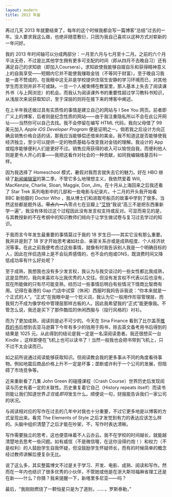 ```yaml
---
layout: modern
title: 2013 年鉴
---
```


再过几天 2013 年就要结束了，每年的这个时候我都会写一篇博客“总结”过去的一年。没人要求我这么做，也绝非随意敷衍，只因为我自己喜欢以这种方式对崭新的一年问好。

我的 2013 年时间轴可以分成两部分：一月至六月与七月至十二月。之前的六个月平淡无奇，不过是比其他学生拥有更多可支配的时间（即从四月不去晚自习）还有满足自己的求知欲（即加入Coursera）。求知欲使我能够自娱自乐和获得精神意义上的自我享受——短期内它并不能使我赚取金钱（不等同于财富）。至于晚自习我是一直不赞成的，在我眼中这无非是学校提供住宿生安静的学习环境而已，对其他学生而言则并非不可或缺。一旦一个人被束缚在教室里，那人基本上失去了阅读课外书（与上网浏览）的机会。而我认为阅读课外书的重要性超过学习教科书知识，从浅层次来说获取知识，至于深层的则将在接下来的博客中阐述。

在上半年我还做过具有实质性的事情是建立自己的网站与 I See You 网页。前者即广义上的博客，后者则是纪念性质的网站——由于我注重隐私所以不会在此公开网址——当然你可以自己去找。我不会停留在编写 HTML 代码，我向父母借了 99 美元加入 *Apple iOS Developer Program* 便是证明之一。倘若我之后设计方向正确且销售价格合适的话，那我应当能够偿还借来的美金。我不知道这是否能够使我经济独立，至少可以提供一定的物质基础与改变我对金钱的理解。我设计的 App 或程序能够便利人们是更好不过。销售应用获得的收入可以愉悦自我，而便利他人则是更令人开心的事——我把这看作对社会的一种贡献，如同我编辑维基百科一样。

因为我选择了 Homeschool 模式，暑假对我而言就失去它的魅力。好在 HBO 继续了[新闻编辑室](http://en.wikipedia.org/wiki/The_Newsroom_%28U.S._TV_series%29)的第二季。不管它多么地理想主义，我依然爱着 Will, MacKenzie, Charlie, Sloan, Maggie, Don, Jim。在十月从上海回来之后我还看了 Star Trek 系列电影中的几部和一些电影与纪录片。十二月的开头我开始看 BBC 新拍摄的 Doctor Who ，我从博士们和进取号船员的故事中学到了很多。当然这些都是题外话。<s>零点六一八</s>零点七在豆瓣上“[艾特](http://www.douban.com/note/308035187/)”我说“高三不是把东西重新学一遍”，我没有体验过这个过程因此没有发言权支持或反对。可显而易见的是，与其教授新的不在考纲中的知识教师们倾向于让学生做试卷与复习过去学过的知识。

于我而言今年发生最重要的事情莫过于我的 18 岁生日——其实它没有那么重要。我并非是到了 18 岁才开始思考诸如社会、亲密关系亦或是成熟程度、个人经济状况等事。在此之前我便考虑过这些事情，就像有时我告诉别人我是一个明确目标的人，因此在伴侣选择上是不会玩弄感情的，也不会约炮或ONS，既浪费时间又降低成功率有什么好处呢？

至于成熟，我想我也没有多少发言权，我认为与我交谈过的一些女性都比我成熟，这是显然的，我向来喜欢与比我优秀的人交往。但没有发言权不代表以后也没有，现在所能做的只有尽可能变熟，经历过一些事情后明白有些情况下情商比智商有用。记得在香港的 Gap 门店中试穿（休闲）西服时我妈告诉我说：“你本来就是一个正式的人”。“正式”在我眼中是一个贬义词，我认为它一般用作形容管理层，而我努力不成为像学校中管理层那样古板的人。因此我希望我的“正式”能更像我。不管怎么说，我还是买下了那件酷炫的休闲西服与（投行风格的）衬衫。

而为了更加成熟，阅读则是必不可少的。今天在 Sina Finance 看到了比尔盖茨[推荐的书](http://www.thegatesnotes.com/RSS)后想到去亚马逊算下今年有多少的钱用于购书，除去英文备考用书后得到的结果是 1025 元。从此得到的结论是我一定是一名深阅读患者。我还很想买一台 Kindle ，这样即便在飞机上也可以读书了！当然一般我也会把书带到飞机上，只不过不太会读而已。

如之前所说通过阅读能够获取知识。但阅读教会我的更多事从不同的角度看待事物。例如地震后商品价格上升不一定是坏事；垄断或许利于一个公司的发展，但阻碍了市场竞争等。

近来重新看了几集 John Green 的碰撞课程（Crash Course）世界历史后发现阅读与历史有着一定的关联性。历史重复着它自己（History repeats itself）而读书则能让我们知道世界*正在*或*即将*发生什么。顺便说一句，财报能告诉我们一家公司的状况。

与阅读相对应的写作在过去的几年中对我也十分重要，不过它更多地是以博客的方式呈现出来。看完 The Elements of Style 之后才发觉到有力的表达应该怎么样的。头脑中组织清楚了之后才能在吵架，不，写作时表达清晰。

写作需要独立的思考，这也便意味着不人云亦云。我不在学校的时间越长，就能越清楚地去思考一些问题。如有威信（不是微信喔，在这你没得约炮！）和权力（不是权利）的人鼓励学生自我怀疑，但没鼓励学生怀疑师长，而有的时候简单的概念经过教师讲解后便复杂无比。

说了这么多，其实整篇博文不过是关于学习、开发、电影、成熟、阅读和写作。然而在一年内也结识了很多优秀的小伙伴，不管她或他是在浙大斯坦福麻省理工还是在新——什么？你猜？我来提醒一下，新喀里多尼亚——吗？

最后，“我刚刚燃烧了一颗恒星只是为了道别，......，罗斯泰勒，”